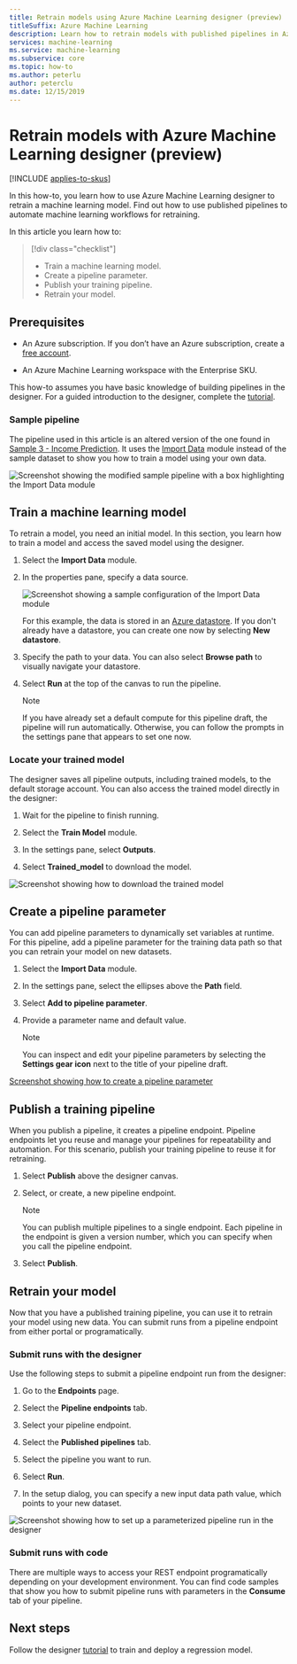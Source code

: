 ```yaml
---
title: Retrain models using Azure Machine Learning designer (preview)
titleSuffix: Azure Machine Learning
description: Learn how to retrain models with published pipelines in Azure Machine Learning designer (preview).
services: machine-learning
ms.service: machine-learning
ms.subservice: core
ms.topic: how-to
ms.author: peterlu
author: peterclu
ms.date: 12/15/2019
---
```


# Retrain models with Azure Machine Learning designer (preview)
[!INCLUDE [applies-to-skus](../../includes/aml-applies-to-basic-enterprise-sku.md)]

In this how-to, you learn how to use Azure Machine Learning designer to retrain a machine learning model. Find out how to use published pipelines to automate machine learning workflows for retraining.

In this article you learn how to:

> [!div class="checklist"]
> * Train a machine learning model.
> * Create a pipeline parameter.
> * Publish your training pipeline.
> * Retrain your model.

## Prerequisites

* An Azure subscription. If you don’t have an Azure subscription, create a [free account](https://aka.ms/AMLFree).

* An Azure Machine Learning workspace with the Enterprise SKU.

This how-to assumes you have basic knowledge of building pipelines in the designer. For a guided introduction to the designer, complete the [tutorial](tutorial-designer-automobile-price-train-score.md). 

### Sample pipeline

The pipeline used in this article is an altered version of the one found in [Sample 3 - Income Prediction](how-to-designer-sample-classification-predict-income.md). It uses the [Import Data](../algorithm-module-reference/import-data.md) module instead of the sample dataset to show you how to train a model using your own data.

![Screenshot showing the modified sample pipeline with a box highlighting the Import Data module](./media/how-to-retrain-designer/modified-sample-pipeline.png)

## Train a machine learning model

To retrain a model, you need an initial model. In this section, you learn how to train a model and access the saved model using the designer.

1. Select the **Import Data** module.
1. In the properties pane, specify a data source.

    ![Screenshot showing a sample configuration of the Import Data module](./media/how-to-retrain-designer/import-data-settings.png)

    For this example, the data is stored in an [Azure datastore](how-to-access-data.md). If you don't already have a datastore, you can create one now by selecting **New datastore**.

1. Specify the path to your data. You can also select **Browse path** to visually navigate your datastore. 

1. Select **Run** at the top of the canvas to run the pipeline.
    
    > [!NOTE]
    > If you have already set a default compute for this pipeline draft, the pipeline will run automatically. Otherwise, you can follow the prompts in the settings pane that appears to set one now.

### Locate your trained model

The designer saves all pipeline outputs, including trained models, to the default storage account. You can also access the trained model directly in the designer:

1. Wait for the pipeline to finish running.

1. Select the **Train Model** module.

1. In the settings pane, select **Outputs**.

1. Select **Trained_model** to download the model.

![Screenshot showing how to download the trained model](./media/how-to-retrain-designer/download-model.png)

## Create a pipeline parameter

You can add pipeline parameters to dynamically set variables at runtime. For this pipeline, add a pipeline parameter for the training data path so that you can retrain your model on new datasets.

1. Select the **Import Data** module.
1. In the settings pane, select the ellipses above the **Path** field.
1. Select  **Add to pipeline parameter**.
1. Provide a parameter name and default value.

    > [!NOTE]
    > You can inspect and edit your pipeline parameters by selecting the **Settings gear icon** next to the title of your pipeline draft. 

[Screenshot showing how to create a pipeline parameter](./media/how-to-retrain-designer/add-pipeline-parameter.png)

## Publish a training pipeline

When you publish a pipeline, it creates a pipeline endpoint. Pipeline endpoints let you reuse and manage your pipelines for repeatability and automation. For this scenario, publish your training pipeline to reuse it for retraining.

1. Select **Publish** above the designer canvas.
1. Select, or create, a new pipeline endpoint.

    > [!NOTE]
    > You can publish multiple pipelines to a single endpoint. Each pipeline in the endpoint is given a version number, which you can specify when you call the pipeline endpoint.

1. Select **Publish**.

## Retrain your model

Now that you have a published training pipeline, you can use it to retrain your model using new data. You can submit runs from a pipeline endpoint from either portal or programatically.

### Submit runs with the designer

Use the following steps to submit a pipeline endpoint run from the designer:

1. Go to the **Endpoints** page.

1. Select the **Pipeline endpoints** tab.

1. Select your pipeline endpoint.

1. Select the **Published pipelines** tab.

1. Select the pipeline you want to run.

1. Select **Run**.

1. In the setup dialog, you can specify a new input data path value, which points to your new dataset.

![Screenshot showing how to set up a parameterized pipeline run in the designer](./media/how-to-retrain-designer/published-pipeline-run.png)

### Submit runs with code

There are multiple ways to access your REST endpoint programatically depending on your development environment. You can find code samples that show you how to submit pipeline runs with parameters in the **Consume** tab of your pipeline.

## Next steps

Follow the designer [tutorial](tutorial-designer-automobile-price-train-score.md) to train and deploy a regression model.